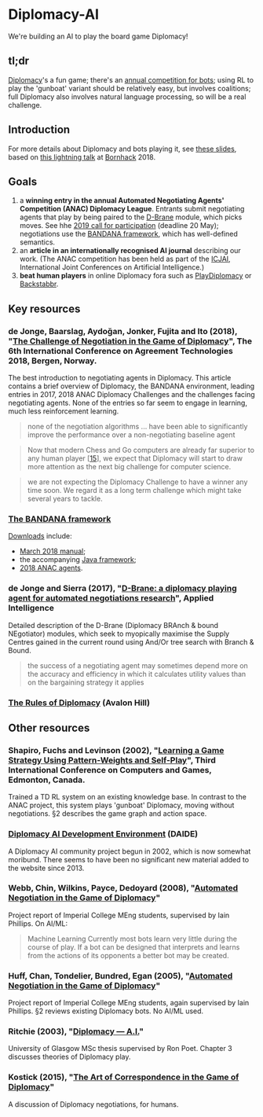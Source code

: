 # Diplomacy-AI
We're building an AI to play the board game Diplomacy!

## tl;dr

[Diplomacy](https://en.wikipedia.org/wiki/Diplomacy_(game))'s a fun game; there's an [annual competition for bots](http://mmi.tudelft.nl/negotiation/tournament); using RL to play the 'gunboat' variant should be relatively easy, but involves coalitions; full Diplomacy also involves natural language processing, so will be a real challenge.

## Introduction

For more details about Diplomacy and bots playing it, see [these slides](http://wrongdoing.org/181004_Diplomacy_AI.pdf), based on [this lightning talk](https://youtu.be/Ojpn3UXZuGM?t=1033) at [Bornhack](https://bornhack.dk) 2018.

## Goals

1. a **winning entry in the annual Automated Negotiating Agents' Competition (ANAC) Diplomacy League**.  Entrants submit negotiating agents that play by being paired to the [D-Brane](https://link.springer.com/article/10.1007/s10489-017-0919-y) module, which picks moves.  See hhe [2019 call for participation](http://www.iiia.csic.es/~davedejonge/bandana/files/call_for_participation_2019.pdf) (deadline 20 May); negotiations use the [BANDANA framework](http://www.iiia.csic.es/~davedejonge/bandana), which has well-defined semantics.
1. an **article in an internationally recognised AI journal** describing our work.  (The ANAC competition has been held as part of the [ICJAI](https://www.ijcai.org), International Joint Conferences on Artificial Intelligence.)
1. **beat human players** in online Diplomacy fora such as [PlayDiplomacy](https://www.playdiplomacy.com/) or [Backstabbr](https://www.backstabbr.com).

## Key resources

### de Jonge, Baarslag, Aydo&#287;an, Jonker, Fujita and Ito (2018), "[The Challenge of Negotiation in the Game of Diplomacy](http://www.iiia.csic.es/~davedejonge/homepage/files/articles/The%20Challenge%20of%20Negotiation%20in%20Diplomacy.pdf)", The 6th International Conference on Agreement Technologies 2018, Bergen, Norway.

The best introduction to negotiating agents in Diplomacy.  This article contains a brief overview of Diplomacy, the BANDANA environment, leading entries in 2017, 2018 ANAC Diplomacy Challenges and the challenges facing negotiating agents.  None of the entries so far seem to engage in learning, much less reinforcement learning.

> none of the negotiation algorithms ... have been able to significantly improve the performance over a non-negotiating baseline agent

> Now that modern Chess and Go computers are already far superior to any human player [[15](https://www.nature.com/articles/nature16961)], we expect that Diplomacy will start to draw more attention as the next big challenge for computer science.

> we are not expecting the Diplomacy Challenge to have a winner any time soon. We regard it as a long term challenge which might take several years to tackle.

### [The BANDANA framework](http://www.iiia.csic.es/~davedejonge/bandana)

[Downloads](http://www.iiia.csic.es/~davedejonge/bandana/download.php) include:
* [March 2018 manual](http://www.iiia.csic.es/~davedejonge/bandana/files/Bandana%201.3%20Manual.pdf);
* the accompanying [Java framework](http://www.iiia.csic.es/~davedejonge/bandana/files/Bandana%20Framework%201.3.1.zip);
* [2018 ANAC agents](http://www.iiia.csic.es/~davedejonge/bandana/files/Agents%20submitted%20to%20the%20ANAC%202018%20Diplomacy%20Challenge.zip).

### de Jonge and Sierra (2017), "[D-Brane: a diplomacy playing agent for automated negotiations research](https://link.springer.com/article/10.1007/s10489-017-0919-y)", Applied Intelligence

Detailed description of the D-Brane (Diplomacy BRAnch & bound NEgotiator) modules, which seek to myopically maximise the Supply Centres gained in the current round using And/Or tree search with Branch & Bound.

> the success of a negotiating agent may sometimes depend more on the accuracy and efficiency in which it calculates utility values than on the bargaining strategy it applies

### [The Rules of Diplomacy](https://www.wizards.com/avalonhill/rules/diplomacy_rulebook.pdf) (Avalon Hill)

## Other resources

### Shapiro, Fuchs and Levinson (2002), "[Learning a Game Strategy Using Pattern-Weights and Self-Play](https://link.springer.com/chapter/10.1007/978-3-540-40031-8_4)", Third International Conference on Computers and Games, Edmonton, Canada.

Trained a TD RL system on an existing knowledge base.  In contrast to the ANAC project, this system plays 'gunboat' Diplomacy, moving without negotiations.  &#0167;2 describes the game graph and action space.

### [Diplomacy AI Development Environment](http://daide.org.uk) (DAIDE)

A Diplomacy AI community project begun in 2002, which is now somewhat moribund.  There seems to have been no significant new material added to the website since 2013.

### Webb, Chin, Wilkins, Payce, Dedoyard (2008), "[Automated Negotiation in the Game of Diplomacy](http://citeseerx.ist.psu.edu/viewdoc/download?doi=10.1.1.466.6361&rep=rep1&type=pdf)"

Project report of Imperial College MEng students, supervised by Iain Phillips.  On AI/ML:

> Machine Learning Currently most bots learn very little during the course of play. If a bot can be designed that interprets and learns from the actions of its opponents a better bot may be created.

### Huff, Chan, Tondelier, Bundred, Egan (2005), "[Automated Negotiation in the Game of Diplomacy](https://www.tofgarion.net/lectures/XX201/diplomacy/reportHuff.pdf)"

Project report of Imperial College MEng students, again supervised by Iain Phillips.  &#0167;2 reviews existing Diplomacy bots.  No AI/ML used.

### Ritchie (2003), "[Diplomacy — A.I.](http://daide.org.uk/external/ritchie200309.pdf)"

University of Glasgow MSc thesis supervised by Ron Poet.  Chapter 3 discusses theories of Diplomacy play.

### Kostick (2015), "[The Art of Correspondence in the Game of Diplomacy](https://books.google.co.uk/books?isbn=0993415105)"

A discussion of Diplomacy negotiations, for humans.
